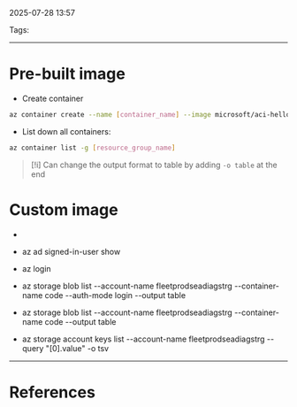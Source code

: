 2025-07-28 13:57

Tags: 

---

# Pre-built image
- Create container

```sh
az container create --name [container_name] --image microsoft/aci-helloworld --ip-address public -g [resource_group_name]
```

- List down all containers:
```sh
az container list -g [resource_group_name]
```

> [!i] Can change the output format to table by adding `-o table` at the end


# Custom image
- 

- az ad signed-in-user show
- az login
- az storage blob list --account-name fleetprodseadiagstrg --container-name code --auth-mode login --output table
- az storage blob list --account-name fleetprodseadiagstrg --container-name code --output table
- az storage account keys list --account-name fleetprodseadiagstrg --query "[0].value" -o tsv


---
# References